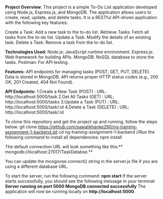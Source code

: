  ****Project Overview****:
 This project is a simple To-Do List application developed using Node.js, Express.js, and MongoDB. The application allows users to create, read, update, and delete tasks. It is a RESTful API-driven application with the following key features:

 Create a Task: Add a new task to the to-do list.
 Retrieve Tasks: Fetch all tasks from the to-do list.
 Update a Task: Modify the details of an existing task.
 Delete a Task: Remove a task from the to-do list.

**Technologies Used:**
 Node.js: JavaScript runtime environment.
 Express.js: Web framework for building APIs.
 MongoDB: NoSQL database to store the tasks.
 Postman: For API testing.

**Features:**
 API endpoints for managing tasks (POST, GET, PUT, DELETE).
 Data is stored in MongoDB.
 API returns proper HTTP status codes (e.g., 200 OK, 201 Created, 404 Not Found).

**API Endpoints:**
1.Create a New Task (POST) :
URL: http://localhost:5000/task
2.Get All Tasks (GET) :
URL: http://localhost:5000/tasks
3.Update a Task (PUT) :
URL: http://localhost:5000/task/:id
4.Delete a Task (DELETE) :
URL: http://localhost:5000/task/:id

To clone this repository and get the project up and running, follow the steps below:
git clone https://github.com/sawalikhanke290/ng-training-assignment-1-backend.git
cd ng-training-assignment-1-backend
//Run the following command to install all dependencies:
npm install

 The default connection URL will look something like this:** mongodb://localhost:27017/TaskDatabse.**

You can update the mongoose.connect() string in the server.js file if you are using a different database URL.

To start the server, run the following command:
**npm start**
If the server starts successfully, you should see the following message in your terminal:
**Server running on port 5000
MongoDB connected successfully**
The application will now be running locally on **http://localhost:5000**.


